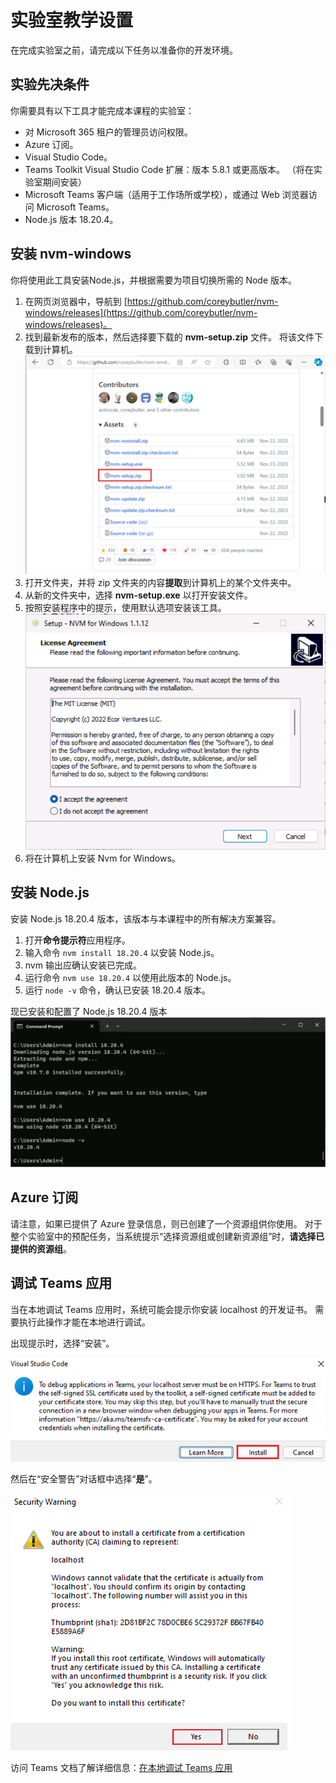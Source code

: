 # 实验室教学设置

在完成实验室之前，请完成以下任务以准备你的开发环境。

## 实验先决条件

你需要具有以下工具才能完成本课程的实验室：

- 对 Microsoft 365 租户的管理员访问权限。
- Azure 订阅。
- Visual Studio Code。
- Teams Toolkit Visual Studio Code 扩展：版本 5.8.1 或更高版本。 （将在实验室期间安装）
- Microsoft Teams 客户端（适用于工作场所或学校），或通过 Web 浏览器访问 Microsoft Teams。
- Node.js 版本 18.20.4。

## 安装 nvm-windows

你将使用此工具安装Node.js，并根据需要为项目切换所需的 Node 版本。

1. 在网页浏览器中，导航到 [https://github.com/coreybutler/nvm-windows/releases](https://github.com/coreybutler/nvm-windows/releases)。
2. 找到最新发布的版本，然后选择要下载的 **nvm-setup.zip** 文件。  将该文件下载到计算机。 ![nvm-setup.zip 下载的屏幕截图](../../media/download-nvm-setup.png)
3. 打开文件夹，并将 zip 文件夹的内容**提取**到计算机上的某个文件夹中。
4. 从新的文件夹中，选择 **nvm-setup.exe** 以打开安装文件。
5. 按照安装程序中的提示，使用默认选项安装该工具。 ![设置 nvm 安装的屏幕截图](../../media/install-nvm.png)
6. 将在计算机上安装 Nvm for Windows。

## 安装 Node.js

安装 Node.js 18.20.4 版本，该版本与本课程中的所有解决方案兼容。

1. 打开**命令提示符**应用程序。
2. 输入命令 `nvm install 18.20.4` 以安装 Node.js。
3. nvm 输出应确认安装已完成。
4. 运行命令 `nvm use 18.20.4` 以使用此版本的 Node.js。
5. 运行 `node -v` 命令，确认已安装 18.20.4 版本。

现已安装和配置了 Node.js 18.20.4 版本 ![安装 npm 的屏幕截图](../../media/nvm-install-npm.png)

## Azure 订阅

请注意，如果已提供了 Azure 登录信息，则已创建了一个资源组供你使用。  对于整个实验室中的预配任务，当系统提示“选择资源组或创建新资源组”时，**请选择已提供的资源组**。

## 调试 Teams 应用

当在本地调试 Teams 应用时，系统可能会提示你安装 localhost 的开发证书。  需要执行此操作才能在本地进行调试。

出现提示时，选择“安装”。

![提示安装开发证书的屏幕截图。](../../media/install-certificate.png)

然后在“安全警告”对话框中选择“**是**”。

![“安全性”对话框的屏幕截图。](../../media/development-certificate.png)

访问 Teams 文档了解详细信息：[在本地调试 Teams 应用](https://learn.microsoft.com/microsoftteams/platform/toolkit/debug-local?tabs=Windows&pivots=visual-studio-code-v5)
